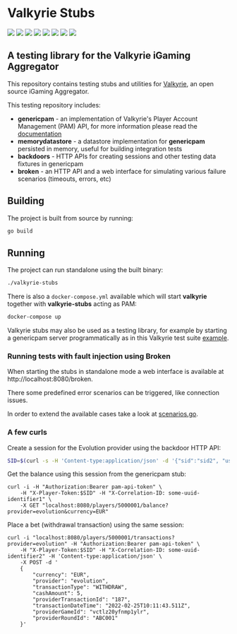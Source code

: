 # Valkyrie Stubs

[![](https://img.shields.io/badge/License-MIT%20-brightgreen.svg)](./LICENSE.md)
[![](https://img.shields.io/github/actions/workflow/status/valkyrie-fnd/valkyrie-stubs/gh-workflow.yml)](https://github.com/valkyrie-fnd/valkyrie-stubs/actions/workflows/gh-workflow.yml)
![](https://img.shields.io/github/last-commit/valkyrie-fnd/valkyrie-stubs)
[![](https://img.shields.io/website?url=https%3A%2F%2Fvalkyrie.bet)](https://valkyrie.bet/docs)
![](https://img.shields.io/github/go-mod/go-version/valkyrie-fnd/valkyrie-stubs)
![](https://img.shields.io/github/languages/top/valkyrie-fnd/valkyrie-stubs)
![](https://img.shields.io/tokei/lines/github/valkyrie-fnd/valkyrie-stubs)
![](https://img.shields.io/maintenance/yes/2023)

## A testing library for the Valkyrie iGaming Aggregator

This repository contains testing stubs and utilities for [Valkyrie](https://github.com/valkyrie-fnd/valkyrie), an 
open source iGaming Aggregator.

This testing repository includes:

* **genericpam** - an implementation of Valkyrie's Player Account Management (PAM) API, for more information please read
  the [documentation](https://valkyrie.bet/docs/wallet/valkyrie-pam/valkyrie-pam-api)
* **memorydatastore** - a datastore implementation for **genericpam** persisted in memory, useful for building integration 
  tests
* **backdoors** - HTTP APIs for creating sessions and other testing data fixtures in genericpam
* **broken** - an HTTP API and a web interface for simulating various failure scenarios (timeouts, errors, etc)

## Building

The project is built from source by running:

```bash
go build
```

## Running

The project can run standalone using the built binary:

```bash
./valkyrie-stubs
```

There is also a `docker-compose.yml` available which will start **valkyrie** together with **valkyrie-stubs** 
acting as PAM:

```bash
docker-compose up 
```

Valkyrie stubs may also be used as a testing library, for example by starting a genericpam server programmatically as
in this Valkyrie test suite [example](https://github.com/valkyrie-fnd/valkyrie/blob/main/provider/internal/test/suite.go#L51).

### Running tests with fault injection using Broken

When starting the stubs in standalone mode a web interface is available at http://localhost:8080/broken. 

There some predefined error scenarios can be triggered, like connection issues.  

In order to extend the available cases take a look at [scenarios.go](./broken/scenario.go).

### A few curls

Create a session for the Evolution provider using the backdoor HTTP API:

```bash
SID=$(curl -s -H 'Content-type:application/json' -d '{"sid":"sid2", "userId":"5000001"}' 'localhost:3000/backdoors/evolution/sid?authToken=evo-api-key' | jq -r '.sid')
```

Get the balance using this session from the genericpam stub:

```shell
curl -i -H "Authorization:Bearer pam-api-token" \
    -H "X-Player-Token:$SID" -H "X-Correlation-ID: some-uuid-identifier1" \
    -X GET "localhost:8080/players/5000001/balance?provider=evolution&currency=EUR"
```

Place a bet (withdrawal transaction) using the same session:

```shell
curl -i "localhost:8080/players/5000001/transactions?provider=evolution" -H "Authorization:Bearer pam-api-token" \
    -H "X-Player-Token:$SID" -H "X-Correlation-ID: some-uuid-identifier2" -H 'Content-type:application/json' \
    -X POST -d '
    {
        "currency": "EUR",
        "provider": "evolution",
        "transactionType": "WITHDRAW",
        "cashAmount": 5,
        "providerTransactionId": "187",
        "transactionDateTime": "2022-02-25T10:11:43.511Z",
        "providerGameId": "vctlz20yfnmp1ylr",
        "providerRoundId": "ABC001"
    }'
```
